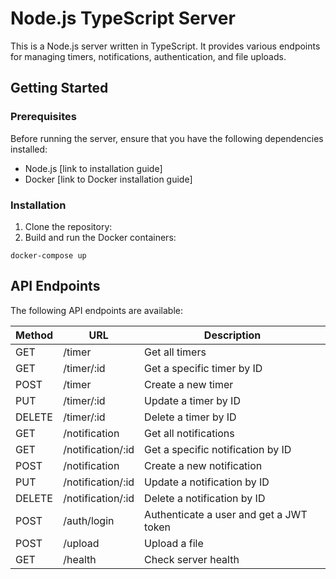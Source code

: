 # Node.js TypeScript Server

This is a Node.js server written in TypeScript. It provides various endpoints for managing timers, notifications, authentication, and file uploads.

## Getting Started

### Prerequisites

Before running the server, ensure that you have the following dependencies installed:

- Node.js [link to installation guide]
- Docker [link to Docker installation guide]

### Installation
1. Clone the repository:
2. Build and run the Docker containers:
```docker
docker-compose up
```
## API Endpoints

The following API endpoints are available:

| Method | URL                         | Description                            |
| ------ | --------------------------- | -------------------------------------- |
| GET    | /timer                      | Get all timers                          |
| GET    | /timer/:id                  | Get a specific timer by ID              |
| POST   | /timer                      | Create a new timer                      |
| PUT    | /timer/:id                  | Update a timer by ID                    |
| DELETE | /timer/:id                  | Delete a timer by ID                    |
| GET    | /notification               | Get all notifications                   |
| GET    | /notification/:id           | Get a specific notification by ID       |
| POST   | /notification               | Create a new notification               |
| PUT    | /notification/:id           | Update a notification by ID             |
| DELETE | /notification/:id           | Delete a notification by ID             |
| POST   | /auth/login                 | Authenticate a user and get a JWT token |
| POST   | /upload                     | Upload a file                           |
| GET    | /health                     | Check server health  